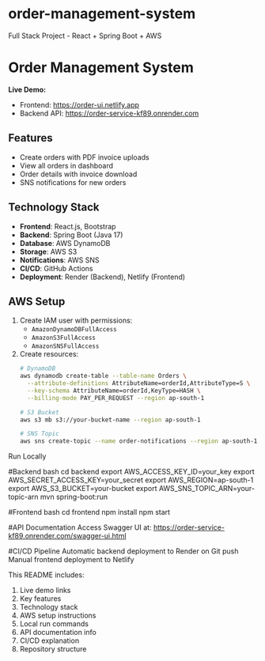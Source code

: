 # order-management-system
Full Stack Project - React + Spring Boot + AWS

# Order Management System

**Live Demo:**  
- Frontend: https://order-ui.netlify.app  
- Backend API: https://order-service-kf89.onrender.com  

## Features
- Create orders with PDF invoice uploads
- View all orders in dashboard
- Order details with invoice download
- SNS notifications for new orders

## Technology Stack
- **Frontend**: React.js, Bootstrap
- **Backend**: Spring Boot (Java 17)
- **Database**: AWS DynamoDB
- **Storage**: AWS S3
- **Notifications**: AWS SNS
- **CI/CD**: GitHub Actions
- **Deployment**: Render (Backend), Netlify (Frontend)

## AWS Setup
1. Create IAM user with permissions:
   - `AmazonDynamoDBFullAccess`
   - `AmazonS3FullAccess`
   - `AmazonSNSFullAccess`
2. Create resources:
   ```bash
   # DynamoDB
   aws dynamodb create-table --table-name Orders \
     --attribute-definitions AttributeName=orderId,AttributeType=S \
     --key-schema AttributeName=orderId,KeyType=HASH \
     --billing-mode PAY_PER_REQUEST --region ap-south-1
   
   # S3 Bucket
   aws s3 mb s3://your-bucket-name --region ap-south-1
   
   # SNS Topic
   aws sns create-topic --name order-notifications --region ap-south-1


Run Locally

#Backend
bash
cd backend
export AWS_ACCESS_KEY_ID=your_key
export AWS_SECRET_ACCESS_KEY=your_secret
export AWS_REGION=ap-south-1
export AWS_S3_BUCKET=your-bucket
export AWS_SNS_TOPIC_ARN=your-topic-arn
mvn spring-boot:run


#Frontend
bash
cd frontend
npm install
npm start


#API Documentation
Access Swagger UI at:
https://order-service-kf89.onrender.com/swagger-ui.html

#CI/CD Pipeline
Automatic backend deployment to Render on Git push
Manual frontend deployment to Netlify



This README includes:
1. Live demo links
2. Key features
3. Technology stack
4. AWS setup instructions
5. Local run commands
6. API documentation info
7. CI/CD explanation
8. Repository structure


